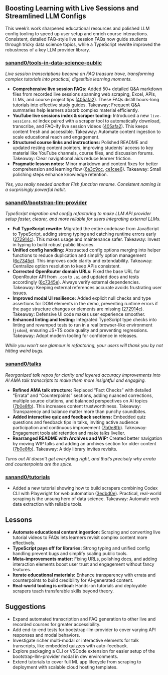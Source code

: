 ## Boosting Learning with Live Sessions and Streamlined LLM Configs

This week’s work sharpened educational resources and polished LLM config tooling to speed up user setup and enrich course interactions. Consistent, detailed FAQ-style live session FAQs now guide students through tricky data science topics, while a TypeScript rewrite improved the robustness of a key LLM provider library.

### [sanand0/tools-in-data-science-public](https://github.com/sanand0/tools-in-data-science-public)

_Live session transcriptions become an FAQ treasure trove, transforming complex tutorials into practical, digestible learning moments._

- **Comprehensive live session FAQs:** Added 50+ detailed Q&A markdown files from recorded live sessions spanning web scraping, Excel, APIs, LLMs, and course project tips ([405afa2](https://github.com/sanand0/tools-in-data-science-public/commit/405afa2eb1b28bb3ff0f562620e0c7c1aeff0a31)). These FAQs distill hours-long tutorials into effective study guides. Takeaway: Frequent Q&A summaries help learners absorb complex material efficiently.
- **YouTube live sessions index & scraper tooling:** Introduced a new `live-sessions.md` index paired with a scraper tool to automatically download, transcribe, and FAQ-ify live session videos ([405afa2](https://github.com/sanand0/tools-in-data-science-public/commit/405afa2eb1b28bb3ff0f562620e0c7c1aeff0a31)). This keeps content fresh and accessible. Takeaway: Automate content ingestion to scale educational reach and engagement.
- **Structured course links and instructions:** Polished README and updated resting content pointers, improving students’ access to key material like YouTube channels, course files, and discussion forums. Takeaway: Clear navigational aids reduce learner friction.
- **Pragmatic lesson notes:** Minor markdown and content fixes for better comprehension and learning flow ([6a3c9cc](https://github.com/sanand0/til/commit/6a3c9cc53d86f71adfe31354176385e3f4843f84), [ce1cee6](https://github.com/sanand0/til/commit/ce1cee6171d722831405fa8e6317542c6c40c75d)). Takeaway: Small polishing steps enhance knowledge retention.

*Yes, you really needed another Fish function rename. Consistent naming is a surprisingly powerful habit.*

### [sanand0/bootstrap-llm-provider](https://github.com/sanand0/bootstrap-llm-provider)

_TypeScript migration and config refactoring to make LLM API provider setup faster, clearer, and more reliable for users integrating external LLMs._

- **Full TypeScript rewrite:** Migrated the entire codebase from JavaScript to TypeScript, adding strong typing and catching runtime errors early ([272914c](https://github.com/sanand0/bootstrap-llm-provider/commit/272914cb7c665b0f35f985f57dd80e0a80a9afe9)). This makes usage and maintenance safer. Takeaway: Invest in typing to build robust public libraries.
- **Unified config handling:** Abstracted config options merging into helper functions to reduce duplication and simplify option management ([6c7345e](https://github.com/sanand0/bootstrap-llm-provider/commit/6c7345e31d90cd16bd1d768b033d8f4f3c812582)). This improves code clarity and extendability. Takeaway: Centralize option resolution to keep APIs consistent.
- **Corrected OpenRouter domain URLs:** Fixed the base URL for OpenRouter API from `.com` to `.ai` and updated docs and tests accordingly ([6c7345e](https://github.com/sanand0/bootstrap-llm-provider/commit/6c7345e31d90cd16bd1d768b033d8f4f3c812582)). Always verify external dependencies. Takeaway: Keeping external references accurate avoids frustrating user issues.
- **Improved modal UI resilience:** Added explicit null checks and type assertions for DOM elements in the demo, preventing runtime errors if the page structure changes or elements are missing ([272914c](https://github.com/sanand0/bootstrap-llm-provider/commit/272914cb7c665b0f35f985f57dd80e0a80a9afe9)). Takeaway: Defensive UI code makes user experience smoother.
- **Enhanced linting and testing:** Integrated TypeScript type checks into linting and revamped tests to run in a real browser-like environment (`jsdom`), ensuring JS+TS code quality and preventing regressions. Takeaway: Adopt modern tooling for confidence in releases.

*While you won’t see glamour in refactoring, your users will thank you by not hitting weird bugs.*

### [sanand0/talks](https://github.com/sanand0/talks)

_Reorganized talk repos for clarity and layered accuracy improvements into AI AMA talk transcripts to make them more insightful and engaging._

- **Refined AMA talk structure:** Replaced “Fact Checks” with detailed “Errata” and “Counterpoints” sections, adding nuanced corrections, multiple source citations, and balanced perspectives on AI topics ([7b0e8fb](https://github.com/sanand0/talks/commit/7b0e8fb7a36a96540b757434ef18331bc79c6bc1)). This increases content trustworthiness. Takeaway: Transparency and balance matter more than punchy soundbites.
- **Added interactive quiz and feedback sections:** Embedded quiz questions and feedback tips in talks, inviting active audience participation and continuous improvement ([7b0e8fb](https://github.com/sanand0/talks/commit/7b0e8fb7a36a96540b757434ef18331bc79c6bc1)). Takeaway: Engagement tools aid retention and make talks livelier.
- **Rearranged README with Archives and WIP:** Created better navigation by moving WIP talks and adding an archives section for older content ([7b0e8fb](https://github.com/sanand0/talks/commit/7b0e8fb7a36a96540b757434ef18331bc79c6bc1)). Takeaway: A tidy library invites revisits.

*Turns out AI doesn’t get everything right, and that’s precisely why errata and counterpoints are the spice.*

### [sanand0/tutorials](https://github.com/sanand0/tutorials)

- Added a new tutorial showing how to build scrapers combining Codex CLI with Playwright for web automation ([3edbd0e](https://github.com/sanand0/tutorials/commit/3edbd0ed470efb161cf5e22cd892b77eb0d8223f)). Practical, real-world scraping is the unsung hero of data science. Takeaway: Automate web data extraction with reliable tools.

## Lessons

- **Automate educational content ingestion:** Scraping and converting live tutorial videos to FAQs lets learners revisit complex content more effectively.
- **TypeScript pays off for libraries:** Strong typing and unified config handling prevent bugs and simplify scaling public tools.
- **Meta-improvements matter:** Fixing URLs, polishing docs, and adding interaction elements boost user trust and engagement without fancy features.
- **Iterate educational materials:** Enhance transparency with errata and counterpoints to build credibility for AI-generated content.
- **Real-world tooling is critical:** Hands-on tutorials and deployable scrapers teach transferable skills beyond theory.

## Suggestions

- Expand automated transcription and FAQ generation to other live and recorded courses for greater accessibility.
- Add end-to-end tests for bootstrap-llm-provider to cover varying API responses and modal behaviors.
- Investigate richer multi-modal or interactive elements for talk transcripts, like embedded quizzes with auto-feedback.
- Explore packaging a CLI or VSCode extension for easier setup of the bootstrap-llm-provider modal in dev environments.
- Extend tutorials to cover full ML app lifecycle from scraping to deployment with scalable cloud hosting templates.